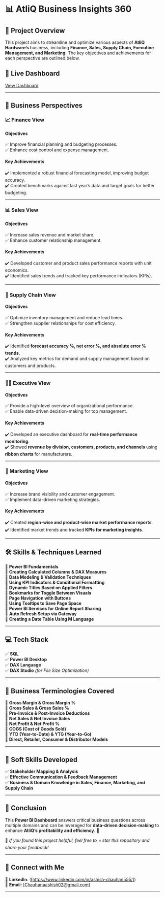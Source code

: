 # 📊 AtliQ Business Insights 360

## 🚀 Project Overview
This project aims to streamline and optimize various aspects of **AtliQ Hardware’s** business, including **Finance, Sales, Supply Chain, Executive Management, and Marketing**. The key objectives and achievements for each perspective are outlined below.

## 🔗 Live Dashboard
[View Dashboard]([https://app.powerbi.com/view?r=eyJrIjoiNzdhNzIyMjEtNGFkYi00NWZhLTljNDAtOWQ4NTRhMDM2NjZlIiwidCI6ImM2ZTU0OWIzLTVmNDUtNDAzMi1hYWU5LWQ0MjQ0ZGM1YjJjNCJ9])

---

## 🎯 Business Perspectives

### 📈 Finance View
#### Objectives
✅ Improve financial planning and budgeting processes.  
✅ Enhance cost control and expense management.  

#### Key Achievements
✔️ Implemented a robust financial forecasting model, improving budget accuracy.  
✔️ Created benchmarks against last year’s data and target goals for better budgeting.  

---

### 📊 Sales View
#### Objectives
✅ Increase sales revenue and market share.  
✅ Enhance customer relationship management.  

#### Key Achievements
✔️ Developed customer and product sales performance reports with unit economics.  
✔️ Identified sales trends and tracked key performance indicators (KPIs).  

---

### 🚛 Supply Chain View
#### Objectives
✅ Optimize inventory management and reduce lead times.  
✅ Strengthen supplier relationships for cost efficiency.  

#### Key Achievements
✔️ Identified **forecast accuracy %, net error %, and absolute error % trends**.  
✔️ Analyzed key metrics for demand and supply management based on customers and products.  

---

### 👨‍💼 Executive View
#### Objectives
✅ Provide a high-level overview of organizational performance.  
✅ Enable data-driven decision-making for top management.  

#### Key Achievements
✔️ Developed an executive dashboard for **real-time performance monitoring**.  
✔️ Showed **revenue by division, customers, products, and channels** using **ribbon charts** for manufacturers.  

---

### 📢 Marketing View
#### Objectives
✅ Increase brand visibility and customer engagement.  
✅ Implement data-driven marketing strategies.  

#### Key Achievements
✔️ Created **region-wise and product-wise market performance reports**.  
✔️ Identified market trends and tracked **KPIs for marketing insights**.  

---

## 🛠️ Skills & Techniques Learned
🔹 **Power BI Fundamentals**  
🔹 **Creating Calculated Columns & DAX Measures**  
🔹 **Data Modeling & Validation Techniques**  
🔹 **Using KPI Indicators & Conditional Formatting**  
🔹 **Dynamic Titles Based on Applied Filters**  
🔹 **Bookmarks for Toggle Between Visuals**  
🔹 **Page Navigation with Buttons**  
🔹 **Using Tooltips to Save Page Space**  
🔹 **Power BI Services for Online Report Sharing**  
🔹 **Auto Refresh Setup via Gateway**  
🔹 **Creating a Date Table Using M Language**  

---

## 💻 Tech Stack
✅ **SQL**  
✅ **Power BI Desktop**  
✅ **DAX Language**  
✅ **DAX Studio** *(for File Size Optimization)*  

---

## 📜 Business Terminologies Covered
📌 **Gross Margin & Gross Margin %**  
📌 **Gross Sales & Gross Sales %**  
📌 **Pre-Invoice & Post-Invoice Deductions**  
📌 **Net Sales & Net Invoice Sales**  
📌 **Net Profit & Net Profit %**  
📌 **COGS (Cost of Goods Sold)**  
📌 **YTD (Year-to-Date) & YTG (Year-to-Go)**  
📌 **Direct, Retailer, Consumer & Distributor Models**  

---

## 🤝 Soft Skills Developed
✅ **Stakeholder Mapping & Analysis**  
✅ **Effective Communication & Feedback Management**  
✅ **Business & Domain Knowledge in Sales, Finance, Marketing, and Supply Chain**  

---

## 📌 Conclusion
This **Power BI Dashboard** answers critical business questions across multiple domains and can be leveraged for **data-driven decision-making** to enhance **AtliQ’s profitability and efficiency**. 🚀  

📢 *If you found this project helpful, feel free to ⭐ star this repository and share your feedback!*  

---

## 🔖 Connect with Me
💼 **LinkedIn**: ([https://www.linkedin.com/in/ashish-chauhan555/])  
📧 **Email**: [Chauhanaashish02@gmail.com]  

---
